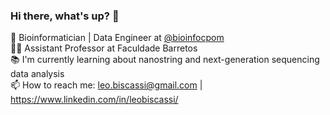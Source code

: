 ### Hi there, what's up? 👋

:dna: Bioinformatician | Data Engineer at [@bioinfocpom](https://github.com/bioinfocpom) <br />
:man_teacher: Assistant Professor at Faculdade Barretos <br />
:books: I'm currently learning about nanostring and next-generation sequencing data analysis <br />
📫 How to reach me: leo.biscassi@gmail.com | https://www.linkedin.com/in/leobiscassi/ <br />